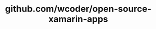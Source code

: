 ---
layout: post
title: github.com/wcoder/open-source-xamarin-apps
categories: link
tags: [انگلیسی, گیت‌هاب, برنامه‌نویسی]
---
